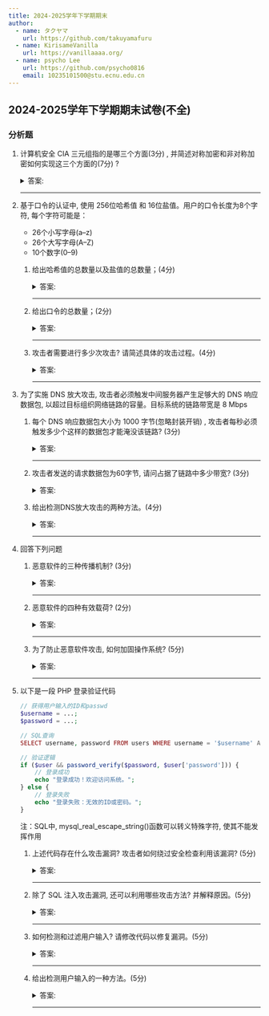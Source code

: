 ```yaml
---
title: 2024-2025学年下学期期末
author:
  - name: タクヤマ
    url: https://github.com/takuyamafuru
  - name: KirisameVanilla
    url: https://vanillaaaa.org/
  - name: psycho Lee
    url: https://github.com/psycho0816
    email: 10235101500@stu.ecnu.edu.cn
---
```


## 2024-2025学年下学期期末试卷(不全)

### 分析题

1. 计算机安全 CIA 三元组指的是哪三个方面(3分) , 并简述对称加密和非对称加密如何实现这三个方面的(7分) ?

    <details>
    <summary>答案:</summary>
     CIA 三元组是

     - 机密性 Confidentiality
     - 完整性 Integrity
     - 可用性 Availability

    对称加密:

    - 机密性: 使用单一密钥对数据进行加密和解密
    - 完整性: 使用消息验证码来确保消息的完整性， 而消息验证码基于对称加密
    - 可用性: 不提供

    非对称加密:
    - 机密性: 使用接收方的公钥加密， 只有私钥持有者可以解密
    - 完整性: 使用数字签名确保完整性， 发送方用私钥对消息摘要签名， 接收方用其公钥验证
    - 可用性: 不提供

    </details>

    ***

2. 基于口令的认证中, 使用 256位哈希值 和 16位盐值。用户的口令长度为8个字符, 每个字符可能是：  

    - 26个小写字母(a–z)
    - 26个大写字母(A–Z)
    - 10个数字(0–9)

    1. 给出哈希值的总数量以及盐值的总数量；(4分)

        <details>
        <summary>答案:</summary>

        - 哈希值的总数量： $2^{256}$
        - 盐值的总数量： $2^{16}$

        </details>

        ***

    2. 给出口令的总数量；(2分)

        <details>
        <summary>答案:</summary>
        
        每一位有 $26+26+10=62$ 个选择，故总数量为 $62^{8}$

        </details>

        ***

    3. 攻击者需要进行多少次攻击? 请简述具体的攻击过程。(4分)

        <details>
        <summary>答案:</summary>
        
        需要进行 $62^{8}$ 次攻击
        考虑已知盐值的情况：
        - 获取目标用户的口令哈希H与盐值S
        - 随机猜测一个口令P
        - 计算 Hash(S + P)，并与H比较，若匹配则攻击成功

        </details>

        ***

3. 为了实施 DNS 放大攻击, 攻击者必须触发中间服务器产生足够大的 DNS 响应数据包, 以超过目标组织网络链路的容量。目标系统的链路带宽是 8 Mbps

    1. 每个 DNS 响应数据包大小为 1000 字节(忽略封装开销) , 攻击者每秒必须触发多少个这样的数据包才能淹没该链路? (3分)

        <details>
        <summary>答案:</summary>

        $\frac{8 Mb/s}{1000 Byte/packet} = 1000 packet/s$

        </details>

        ***

    2. 攻击者发送的请求数据包为60字节, 请问占据了链路中多少带宽? (3分)

        <details>
        <summary>答案:</summary>

        带宽为：
        $1000packet/s * 60Byte/packet = 480 kbps$

        ***

    3. 给出检测DNS放大攻击的两种方法。(4分)

        <details>
        <summary>答案:</summary>

        - 流量异常检测：监控网络流量，特别是DNS响应包的数量和大小
        - DNS查询日志分析：检查DNS服务器的查询日志，如果发现大量重复的查询（如针对特定域名的ANY查询）来自相同源IP（攻击者伪造的受害者IP），则可能为攻击
        </details>

        ***

4. 回答下列问题

    1. 恶意软件的三种传播机制? (3分)

        <details>
        <summary>答案:</summary>

        - 感染内容
        - 漏洞利用
        - 社会工程学

        </details>

        ***

    2. 恶意软件的四种有效载荷? (2分)

        <details>
        <summary>答案:</summary>

        - 系统损坏
        - 攻击代理
        - 信息窃取
        - 隐蔽

        </details>

        ***

    3. 为了防止恶意软件攻击, 如何加固操作系统? (5分)

        <details>
        <summary>答案:</summary>

        - 及时更新补丁
        - 设置访问控制
        - 提高用户的安全意识
        - 加强检测与扫描
        - 等等

        言之有理即可
        </details>

        ***

5. 以下是一段 PHP 登录验证代码

    ``` php
    // 获得用户输入的ID和passwd
    $username = ...;
    $password = ...;

    // SQL查询
    SELECT username, password FROM users WHERE username = '$username' AND password = '$password';  

    // 验证逻辑
    if ($user && password_verify($password, $user['password'])) {
        // 登录成功
        echo "登录成功！欢迎访问系统。";
    } else {
        // 登录失败
        echo "登录失败：无效的ID或密码。";
    }
    ```

    注：SQL中, mysql_real_escape_string()函数可以转义特殊字符, 使其不能发挥作用

    1. 上述代码存在什么攻击漏洞? 攻击者如何绕过安全检查利用该漏洞? (5分)

        <details>
        <summary>答案:</summary>

        代码存在SQL注入攻击漏洞，攻击者可以在用户名输入中注入SQL代码，例如输入：' OR 1=1 -- ，这会导致查询返回所有用户（忽略密码条件）

        </details>

        ***

    2. 除了 SQL 注入攻击漏洞, 还可以利用哪些攻击方法? 并解释原因。(5分)

        <details>
        <summary>答案:</summary>

        - 暴力破解：代码中没有登录尝试次数限制或账户锁定机制，攻击者可以自动化尝试大量用户名和密码组合，直到找到正确凭证
        - 口令哈希泄露：通过SQL注入或其他方式获取数据库中的密码哈希值后，攻击者可以使用彩虹表或暴力破解工具离线破解密码
        - 跨站脚本攻击（XSS）：如果登录成功或失败消息中直接输出用户输入（如用户名），且没有过滤，攻击者可能注入恶意脚本，在用户浏览器执行

        </details>

        ***

    3. 如何检测和过滤用户输入? 请修改代码以修复漏洞。(5分)

        <details>
        <summary>答案:</summary>

        - 使用预处理语句（参数化查询）防止SQL注入。
        - 对输入进行验证和过滤，如使用filter_var函数检查邮箱格式的用户名，或限制输入长度
        - 转义输出以防止XSS

        修改sql部分代码如下：

        ``` php
        $stmt = $pdo->prepare("SELECT username, password FROM users WHERE username = ?");
        $stmt->execute([$username]);
        $user = $stmt->fetch();
        
        ```

        </details>

        ***

    4. 给出检测用户输入的一种方法。(5分)

        <details>
        <summary>答案:</summary>

        一种检测用户输入的方法是使用白名单验证。例如，对于用户名，只允许字母、数字和特定字符，使用正则表达式进行匹配：

        ``` php
        if (preg_match('/^[a-zA-Z0-9_]+$/', $username)) {
            // 输入有效
        } else {
            // 输入无效，拒绝处理
        }
        ```

        </details>

        ***
